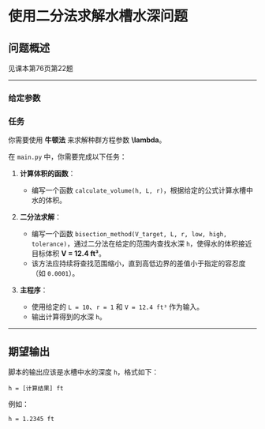 # 使用二分法求解水槽水深问题

## 问题概述

见课本第76页第22题

---

### 给定参数


### 任务

你需要使用 **牛顿法** 来求解种群方程参数 **\lambda**。


在 `main.py` 中，你需要完成以下任务：

1. **计算体积的函数**：
   - 编写一个函数 `calculate_volume(h, L, r)`，根据给定的公式计算水槽中水的体积。

2. **二分法求解**：
   - 编写一个函数 `bisection_method(V_target, L, r, low, high, tolerance)`，通过二分法在给定的范围内查找水深 `h`，使得水的体积接近目标体积 **V = 12.4 ft³**。
   - 该方法应持续将查找范围缩小，直到高低边界的差值小于指定的容忍度（如 `0.0001`）。

3. **主程序**：
   - 使用给定的 `L = 10`、`r = 1` 和 `V = 12.4 ft³` 作为输入。
   - 输出计算得到的水深 `h`。

---

## 期望输出

脚本的输出应该是水槽中水的深度 `h`，格式如下：
```
h = [计算结果] ft

```
例如：
```
h = 1.2345 ft

```
